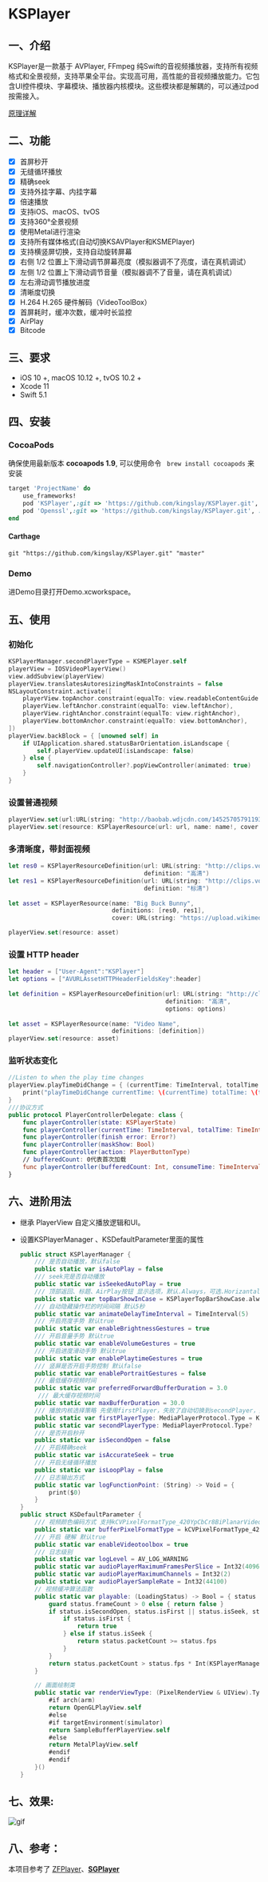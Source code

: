 # KSPlayer

## 一、介绍
KSPlayer是一款基于 AVPlayer, FFmpeg  纯Swift的音视频播放器，支持所有视频格式和全景视频，支持苹果全平台。实现高可用，高性能的音视频播放能力。它包含UI控件模块、字幕模块、播放器内核模块。这些模块都是解耦的，可以通过pod按需接入。

 [原理详解](https://github.com/kingslay/KSPlayer/blob/master/documents/KSPlayer原理详解.md) 

## 二、功能
- [x] 首屏秒开
- [x] 无缝循环播放
- [x] 精确seek
- [x] 支持外挂字幕、内挂字幕
- [x] 倍速播放
- [x] 支持iOS、macOS、tvOS
- [x] 支持360°全景视频
- [x] 使用Metal进行渲染
- [x] 支持所有媒体格式(自动切换KSAVPlayer和KSMEPlayer)
- [x] 支持横竖屏切换，支持自动旋转屏幕
- [x] 右侧 1/2 位置上下滑动调节屏幕亮度（模拟器调不了亮度，请在真机调试）
- [x] 左侧 1/2 位置上下滑动调节音量（模拟器调不了音量，请在真机调试）
- [x] 左右滑动调节播放进度
- [x] 清晰度切换
- [x] H.264 H.265 硬件解码（VideoToolBox）
- [x] 首屏耗时，缓冲次数，缓冲时长监控
- [x] AirPlay
- [x] Bitcode

## 三、要求
- iOS 10 +,  macOS 10.12 +, tvOS 10.2 +
- Xcode 11
- Swift 5.1

## 四、安装
### CocoaPods

确保使用最新版本 **cocoapods 1.9**, 可以使用命令 ` brew install cocoapods` 来安装

```ruby
target 'ProjectName' do
    use_frameworks!
    pod 'KSPlayer',:git => 'https://github.com/kingslay/KSPlayer.git', :branch => 'master'
    pod 'Openssl',:git => 'https://github.com/kingslay/KSPlayer.git', :branch => 'master'
end
```

#### Carthage

```
git "https://github.com/kingslay/KSPlayer.git" "master"
```

### Demo

进Demo目录打开Demo.xcworkspace。

## 五、使用

### 初始化

```swift
KSPlayerManager.secondPlayerType = KSMEPlayer.self
playerView = IOSVideoPlayerView()
view.addSubview(playerView)
playerView.translatesAutoresizingMaskIntoConstraints = false
NSLayoutConstraint.activate([
    playerView.topAnchor.constraint(equalTo: view.readableContentGuide.topAnchor),
    playerView.leftAnchor.constraint(equalTo: view.leftAnchor),
    playerView.rightAnchor.constraint(equalTo: view.rightAnchor),
    playerView.bottomAnchor.constraint(equalTo: view.bottomAnchor),
])
playerView.backBlock = { [unowned self] in
    if UIApplication.shared.statusBarOrientation.isLandscape {
        self.playerView.updateUI(isLandscape: false)
    } else {
        self.navigationController?.popViewController(animated: true)
    }
}
```

### 设置普通视频

```swift
playerView.set(url:URL(string: "http://baobab.wdjcdn.com/14525705791193.mp4")!)
playerView.set(resource: KSPlayerResource(url: url, name: name!, cover: URL(string: "http://img.wdjimg.com/image/video/447f973848167ee5e44b67c8d4df9839_0_0.jpeg"), subtitle: nil))
```

### 多清晰度，带封面视频

```swift
let res0 = KSPlayerResourceDefinition(url: URL(string: "http://clips.vorwaerts-gmbh.de/big_buck_bunny.mp4")!,
                                      definition: "高清")
let res1 = KSPlayerResourceDefinition(url: URL(string: "http://clips.vorwaerts-gmbh.de/big_buck_bunny.mp4")!,
                                      definition: "标清")
   
let asset = KSPlayerResource(name: "Big Buck Bunny",
                             definitions: [res0, res1],
                             cover: URL(string: "https://upload.wikimedia.org/wikipedia/commons/thumb/c/c5/Big_buck_bunny_poster_big.jpg/848px-Big_buck_bunny_poster_big.jpg"))

playerView.set(resource: asset)
```
### 设置 HTTP header

```swift
let header = ["User-Agent":"KSPlayer"]
let options = ["AVURLAssetHTTPHeaderFieldsKey":header]
  
let definition = KSPlayerResourceDefinition(url: URL(string: "http://clips.vorwaerts-gmbh.de/big_buck_bunny.mp4")!,
                                            definition: "高清",
                                            options: options)
  
let asset = KSPlayerResource(name: "Video Name",
                             definitions: [definition])
playerView.set(resource: asset)
```

### 监听状态变化
```swift
//Listen to when the play time changes
playerView.playTimeDidChange = { (currentTime: TimeInterval, totalTime: TimeInterval) in
    print("playTimeDidChange currentTime: \(currentTime) totalTime: \(totalTime)")
}
///协议方式
public protocol PlayerControllerDelegate: class {
    func playerController(state: KSPlayerState)
    func playerController(currentTime: TimeInterval, totalTime: TimeInterval)
    func playerController(finish error: Error?)
    func playerController(maskShow: Bool)
    func playerController(action: PlayerButtonType)
    // bufferedCount: 0代表首次加载
    func playerController(bufferedCount: Int, consumeTime: TimeInterval)
}
```



## 六、进阶用法
- 继承 PlayerView 自定义播放逻辑和UI。

- 设置KSPlayerManager 、KSDefaultParameter里面的属性

  ```swift
  public struct KSPlayerManager {
      /// 是否自动播放，默认false
      public static var isAutoPlay = false
      /// seek完是否自动播放
      public static var isSeekedAutoPlay = true
      /// 顶部返回、标题、AirPlay按钮 显示选项，默认.Always，可选.HorizantalOnly、.None
      public static var topBarShowInCase = KSPlayerTopBarShowCase.always
      /// 自动隐藏操作栏的时间间隔 默认5秒
      public static var animateDelayTimeInterval = TimeInterval(5)
      /// 开启亮度手势 默认true
      public static var enableBrightnessGestures = true
      /// 开启音量手势 默认true
      public static var enableVolumeGestures = true
      /// 开启进度滑动手势 默认true
      public static var enablePlaytimeGestures = true
      /// 竖屏是否开启手势控制 默认false
      public static var enablePortraitGestures = false
      /// 最低缓存视频时间
      public static var preferredForwardBufferDuration = 3.0
       /// 最大缓存视频时间
      public static var maxBufferDuration = 30.0
      /// 播放内核选择策略 先使用firstPlayer，失败了自动切换到secondPlayer，播放内核有KSAVPlayer、KSMEPlayer两个选项
      public static var firstPlayerType: MediaPlayerProtocol.Type = KSAVPlayer.self
      public static var secondPlayerType: MediaPlayerProtocol.Type?
      /// 是否开启秒开
      public static var isSecondOpen = false
      /// 开启精确seek
      public static var isAccurateSeek = true
      /// 开启无缝循环播放
      public static var isLoopPlay = false
      /// 日志输出方式
      public static var logFunctionPoint: (String) -> Void = {
          print($0)
      }
  }
  public struct KSDefaultParameter {
      /// 视频颜色编码方式 支持kCVPixelFormatType_420YpCbCr8BiPlanarVideoRange kCVPixelFormatType_420YpCbCr8BiPlanarFullRange kCVPixelFormatType_32BGRA 默认是kCVPixelFormatType_420YpCbCr8BiPlanarFullRange
      public static var bufferPixelFormatType = kCVPixelFormatType_420YpCbCr8BiPlanarFullRange
      /// 开启 硬解 默认true
      public static var enableVideotoolbox = true
      /// 日志级别
      public static var logLevel = AV_LOG_WARNING
      public static var audioPlayerMaximumFramesPerSlice = Int32(4096)
      public static var audioPlayerMaximumChannels = Int32(2)
      public static var audioPlayerSampleRate = Int32(44100)
      // 视频缓冲算法函数
      public static var playable: (LoadingStatus) -> Bool = { status in
          guard status.frameCount > 0 else { return false }
          if status.isSecondOpen, status.isFirst || status.isSeek, status.frameCount == status.frameMaxCount {
              if status.isFirst {
                  return true
              } else if status.isSeek {
                  return status.packetCount >= status.fps
              }
          }
          return status.packetCount > status.fps * Int(KSPlayerManager.preferredForwardBufferDuration)
      }
  
      // 画面绘制类
      public static var renderViewType: (PixelRenderView & UIView).Type = {
          #if arch(arm)
          return OpenGLPlayView.self
          #else
          #if targetEnvironment(simulator)
          return SampleBufferPlayerView.self
          #else
          return MetalPlayView.self
          #endif
          #endif
      }()
  }
  ```


## 七、效果:

![gif](https://github.com/kingslay/KSPlayer/raw/master/Demo/demo.gif)

## 八、参考：
本项目参考了 [ZFPlayer](https://github.com/renzifeng/ZFPlayer)、**[SGPlayer](https://github.com/libobjc/SGPlayer)**

